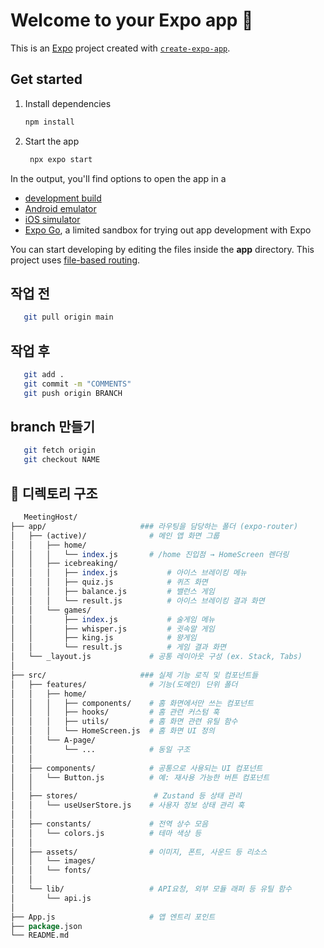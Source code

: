 # Welcome to your Expo app 👋

This is an [Expo](https://expo.dev) project created with [`create-expo-app`](https://www.npmjs.com/package/create-expo-app).

## Get started

1. Install dependencies

   ```bash
   npm install
   ```

2. Start the app

   ```bash
    npx expo start
   ```

In the output, you'll find options to open the app in a

- [development build](https://docs.expo.dev/develop/development-builds/introduction/)
- [Android emulator](https://docs.expo.dev/workflow/android-studio-emulator/)
- [iOS simulator](https://docs.expo.dev/workflow/ios-simulator/)
- [Expo Go](https://expo.dev/go), a limited sandbox for trying out app development with Expo

You can start developing by editing the files inside the **app** directory. This project uses [file-based routing](https://docs.expo.dev/router/introduction).

## 작업 전

   ```bash
      git pull origin main
   ```

## 작업 후 

   ```bash
      git add .
      git commit -m "COMMENTS"
      git push origin BRANCH
   ```

## branch 만들기

   ```bash
      git fetch origin
      git checkout NAME
   ```

## 📁 디렉토리 구조
```perl
   MeetingHost/
├── app/                     ### 라우팅을 담당하는 폴더 (expo-router)
│   ├── (active)/              # 메인 앱 화면 그룹
│   │   ├── home/
│   │   │   └── index.js       # /home 진입점 → HomeScreen 렌더링
│   │   ├── icebreaking/
│   │   │   ├── index.js           # 아이스 브레이킹 메뉴
│   │   │   ├── quiz.js            # 퀴즈 화면
│   │   │   ├── balance.js         # 밸런스 게임
│   │   │   └── result.js          # 아이스 브레이킹 결과 화면
│   │   └── games/
│   │       ├── index.js           # 술게임 메뉴
│   │       ├── whisper.js         # 귓속말 게임
│   │       ├── king.js            # 왕게임
│   │       └── result.js          # 게임 결과 화면
│   └── _layout.js             # 공통 레이아웃 구성 (ex. Stack, Tabs)
│
├── src/                     ### 실제 기능 로직 및 컴포넌트들
│   ├── features/              # 기능(도메인) 단위 폴더
│   │   ├── home/
│   │   │   ├── components/    # 홈 화면에서만 쓰는 컴포넌트
│   │   │   ├── hooks/         # 홈 관련 커스텀 훅
│   │   │   ├── utils/         # 홈 화면 관련 유틸 함수
│   │   │   └── HomeScreen.js  # 홈 화면 UI 정의
│   │   └── A-page/
│   │       └── ...            # 동일 구조
│   │
│   ├── components/            # 공통으로 사용되는 UI 컴포넌트
│   │   └── Button.js          # 예: 재사용 가능한 버튼 컴포넌트
│   │
│   ├── stores/                 # Zustand 등 상태 관리
│   │   └── useUserStore.js    # 사용자 정보 상태 관리 훅
│   │
│   ├── constants/             # 전역 상수 모음
│   │   └── colors.js          # 테마 색상 등
│   │
│   ├── assets/                # 이미지, 폰트, 사운드 등 리소스
│   │   └── images/          
│   │   └── fonts/          
│   │
│   └── lib/                   # API요청, 외부 모듈 래퍼 등 유틸 함수
│       └── api.js
│
├── App.js                     # 앱 엔트리 포인트
├── package.json
└── README.md

```